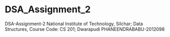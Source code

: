 # DSA_Assignment_2
DSA-Assignment-2 National Institute of Technology, Silchar; Data Structures, Course Code: CS 201;  Dwarapudi PHANEENDRABABU-2012098

